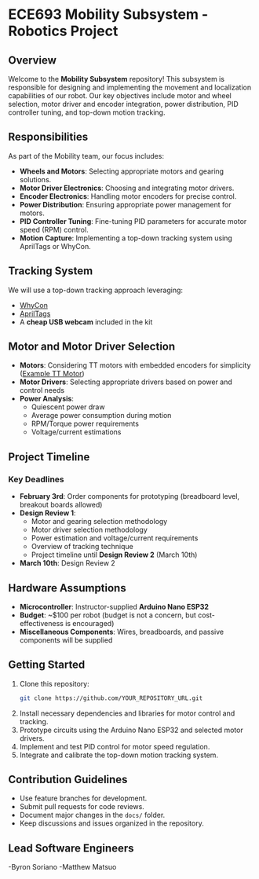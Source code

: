 # ECE693 Mobility Subsystem - Robotics Project

## Overview
Welcome to the **Mobility Subsystem** repository! This subsystem is responsible for designing and implementing the movement and localization capabilities of our robot. Our key objectives include motor and wheel selection, motor driver and encoder integration, power distribution, PID controller tuning, and top-down motion tracking.

## Responsibilities
As part of the Mobility team, our focus includes:
- **Wheels and Motors**: Selecting appropriate motors and gearing solutions.
- **Motor Driver Electronics**: Choosing and integrating motor drivers.
- **Encoder Electronics**: Handling motor encoders for precise control.
- **Power Distribution**: Ensuring appropriate power management for motors.
- **PID Controller Tuning**: Fine-tuning PID parameters for accurate motor speed (RPM) control.
- **Motion Capture**: Implementing a top-down tracking system using AprilTags or WhyCon.

## Tracking System
We will use a top-down tracking approach leveraging:
- [WhyCon](https://github.com/jiriUlr/whycon-ros)
- [AprilTags](https://github.com/christianrauch/apriltag_ros)
- A **cheap USB webcam** included in the kit

## Motor and Motor Driver Selection
- **Motors**: Considering TT motors with embedded encoders for simplicity ([Example TT Motor](https://www.hiwonder.com/products/tt-motor-plastic?variant=40452432298071&srsltid=AfmBOoqYtg5Yp8X2HhM_1UxTe5uOhzZg6eclLhZCLnoyyDC-aWa29SCf))
- **Motor Drivers**: Selecting appropriate drivers based on power and control needs
- **Power Analysis**:
  - Quiescent power draw
  - Average power consumption during motion
  - RPM/Torque power requirements
  - Voltage/current estimations

## Project Timeline
### Key Deadlines
- **February 3rd**: Order components for prototyping (breadboard level, breakout boards allowed)
- **Design Review 1**:
  - Motor and gearing selection methodology
  - Motor driver selection methodology
  - Power estimation and voltage/current requirements
  - Overview of tracking technique
  - Project timeline until **Design Review 2** (March 10th)
- **March 10th**: Design Review 2

## Hardware Assumptions
- **Microcontroller**: Instructor-supplied **Arduino Nano ESP32**
- **Budget**: ~$100 per robot (budget is not a concern, but cost-effectiveness is encouraged)
- **Miscellaneous Components**: Wires, breadboards, and passive components will be supplied

## Getting Started
1. Clone this repository:
   ```sh
   git clone https://github.com/YOUR_REPOSITORY_URL.git
   ```
2. Install necessary dependencies and libraries for motor control and tracking.
3. Prototype circuits using the Arduino Nano ESP32 and selected motor drivers.
4. Implement and test PID control for motor speed regulation.
5. Integrate and calibrate the top-down motion tracking system.

## Contribution Guidelines
- Use feature branches for development.
- Submit pull requests for code reviews.
- Document major changes in the `docs/` folder.
- Keep discussions and issues organized in the repository.

## Lead Software Engineers
-Byron Soriano
-Matthew Matsuo


